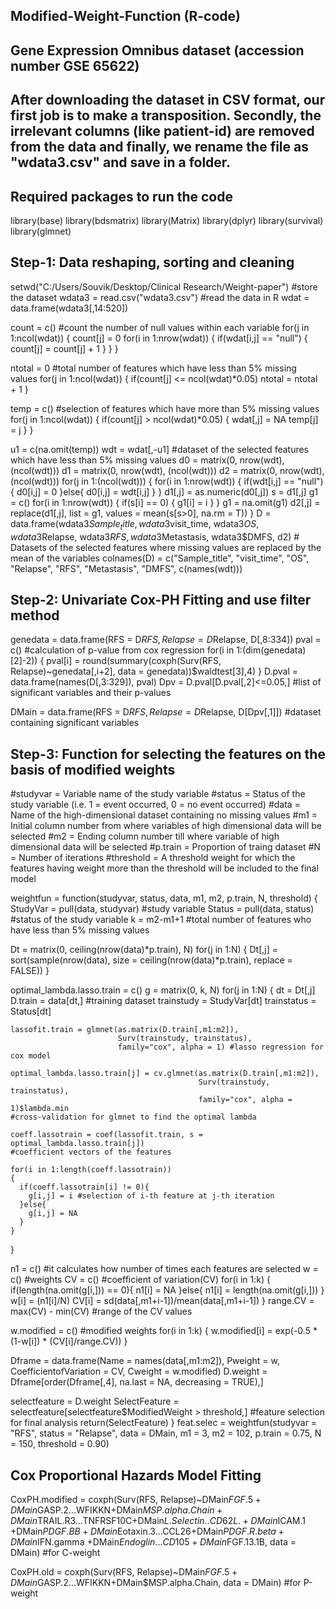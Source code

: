 ## Modified-Weight-Function (R-code)
## Gene Expression Omnibus dataset (accession number GSE 65622)
## After downloading the dataset in CSV format, our first job is to make a transposition. Secondly, the irrelevant columns (like patient-id) are removed from the data and finally, we rename the file as "wdata3.csv" and save in a folder.

## Required packages to run the code
library(base)
library(bdsmatrix)
library(Matrix)
library(dplyr)
library(survival)
library(glmnet)

## Step-1: Data reshaping, sorting and cleaning
setwd("C:/Users/Souvik/Desktop/Clinical Research/Weight-paper") #store the dataset
wdata3 = read.csv("wdata3.csv") #read the data in R
wdat = data.frame(wdata3[,14:520])

count = c() #count the number of null values within each variable
for(j in 1:ncol(wdat))
{
  count[j] = 0
  for(i in 1:nrow(wdat))
  {
    if(wdat[i,j] == "null")
    {
      count[j] = count[j] + 1
    }
  }
}

ntotal = 0 #total number of features which have less than 5% missing values
for(j in 1:ncol(wdat))
{
  if(count[j] <= ncol(wdat)*0.05)
    ntotal = ntotal + 1 
}

temp = c() #selection of features which have more than 5% missing values
for(j in 1:ncol(wdat))
{
  if(count[j] > ncol(wdat)*0.05)
  {
    wdat[,j] = NA
    temp[j] = j
  }
}

u1 = c(na.omit(temp))
wdt = wdat[,-u1] #dataset of the selected features which have less than 5% missing values
d0 = matrix(0, nrow(wdt), (ncol(wdt)))
d1 = matrix(0, nrow(wdt), (ncol(wdt)))
d2 = matrix(0, nrow(wdt), (ncol(wdt)))
for(j in 1:(ncol(wdt)))
{
  for(i in 1:nrow(wdt))
  {
    if(wdt[i,j] == "null"){
      d0[i,j] = 0
    }else{
      d0[i,j] = wdt[i,j]
    }
  }
  d1[,j] = as.numeric(d0[,j])
  s = d1[,j]
  g1 = c()
  for(i in 1:nrow(wdt))
  {
    if(s[i] == 0)
    {
      g1[i] = i
    }
  }
  g1 = na.omit(g1)
  d2[,j] = replace(d1[,j], list = g1, values = mean(s[s>0], na.rm = T))
}
D = data.frame(wdata3$Sample_title, wdata3$visit_time, wdata3$OS, wdata3$Relapse, 
               wdata3$RFS, wdata3$Metastasis, wdata3$DMFS, d2) # Datasets of the selected features where missing values are replaced by the mean of the variables
colnames(D) = c("Sample_title", "visit_time", "OS", "Relapse", "RFS", 
                "Metastasis", "DMFS", c(names(wdt)))

## Step-2: Univariate Cox-PH Fitting and use filter method
genedata = data.frame(RFS = D$RFS, Relapse = D$Relapse, D[,8:334])
pval = c() #calculation of p-value from cox regression
for(i in 1:(dim(genedata)[2]-2))
{
  pval[i] = round(summary(coxph(Surv(RFS, Relapse)~genedata[,i+2], data = genedata))$waldtest[3],4)
}
D.pval = data.frame(names(D[,3:329]), pval)
Dpv = D.pval[D.pval[,2]<=0.05,] #list of significant variables and their p-values

DMain = data.frame(RFS = D$RFS, Relapse = D$Relapse, D[Dpv[,1]]) #dataset containing significant variables

## Step-3: Function for selecting the features on the basis of modified weights 
#studyvar = Variable name of the study variable
#status = Status of the study variable (i.e. 1 = event occurred, 0 = no event occurred)
#data = Name of the high-dimensional dataset containing no missing values
#m1 = Initial column number from where variables of high dimensional data will be selected
#m2 = Ending column number till where variable of high dimensional data will be selected
#p.train = Proportion of traing dataset
#N = Number of iterations
#threshold = A threshold weight for which the features having weight more than the threshold will be included to the final model

weightfun = function(studyvar, status, data, m1, m2, p.train, N, threshold)
{
  StudyVar = pull(data, studyvar) #study variable
  Status = pull(data, status) #status of the study variable
  k = m2-m1+1 #total number of features who have less than 5% missing values
  
  Dt = matrix(0, ceiling(nrow(data)*p.train), N)
  for(j in 1:N)
  {
    Dt[,j] = sort(sample(nrow(data), 
                         size = ceiling(nrow(data)*p.train), 
                         replace = FALSE))
  }
  
  optimal_lambda.lasso.train = c()
  g = matrix(0, k, N)
  for(j in 1:N)
  {
    dt = Dt[,j]
    D.train = data[dt,] #training dataset
    trainstudy = StudyVar[dt]
    trainstatus = Status[dt]
    
    lassofit.train = glmnet(as.matrix(D.train[,m1:m2]), 
                            Surv(trainstudy, trainstatus), 
                            family="cox", alpha = 1) #lasso regression for cox model
    
    optimal_lambda.lasso.train[j] = cv.glmnet(as.matrix(D.train[,m1:m2]), 
                                              Surv(trainstudy, trainstatus), 
                                              family="cox", alpha = 1)$lambda.min 
    #cross-validation for glmnet to find the optimal lambda
    
    coeff.lassotrain = coef(lassofit.train, s = optimal_lambda.lasso.train[j]) 
    #coefficient vectors of the features
    
    for(i in 1:length(coeff.lassotrain))
    {
      if(coeff.lassotrain[i] != 0){
        g[i,j] = i #selection of i-th feature at j-th iteration
      }else{
        g[i,j] = NA
      }
    }
  }
  
  n1 = c() #it calculates how number of times each features are selected
  w = c() #weights
  CV = c() #coefficient of variation(CV)
  for(i in 1:k)
  {
    if(length(na.omit(g[i,])) == 0){
      n1[i] = NA
    }else{
      n1[i] = length(na.omit(g[i,]))
    }
    w[i] = (n1[i]/N)
    CV[i] = sd(data[,m1+i-1])/mean(data[,m1+i-1])
  }
  range.CV = max(CV) - min(CV) #range of the CV values
  
  w.modified = c() #modified weights
  for(i in 1:k)
  {
    w.modified[i] = exp(-0.5 * (1-w[i]) * (CV[i]/range.CV))
  }
  
  Dframe = data.frame(Name = names(data[,m1:m2]), Pweight = w, 
                      CoefficientofVariation = CV, Cweight = w.modified)
  D.weight = Dframe[order(Dframe[,4], na.last = NA, decreasing = TRUE),]
  
  selectfeature = D.weight
  SelectFeature = selectfeature[selectfeature$ModifiedWeight > threshold,] 
  #feature selection for final analysis
  return(SelectFeature)
}
feat.selec = weightfun(studyvar = "RFS", status = "Relapse", data = DMain,
                        m1 = 3, m2 = 102, p.train = 0.75, N = 150, threshold = 0.90)
                        
## Cox Proportional Hazards Model Fitting
CoxPH.modified = coxph(Surv(RFS, Relapse)~DMain$FGF.5+DMain$GASP.2...WFIKKN+DMain$MSP.alpha.Chain
                       +DMain$TRAIL.R3...TNFRSF10C+DMain$L.Selectin..CD62L.+DMain$ICAM.1
                       +DMain$PDGF.BB+DMain$Eotaxin.3...CCL26+DMain$PDGF.R.beta+DMain$IFN.gamma
                       +DMain$Endoglin...CD105+DMain$FGF.13.1B, data = DMain) #for C-weight
                       
CoxPH.old = coxph(Surv(RFS, Relapse)~DMain$FGF.5+DMain$GASP.2...WFIKKN+DMain$MSP.alpha.Chain, data = DMain) #for P-weight
